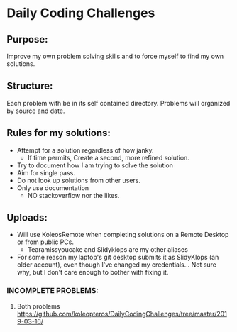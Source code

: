 # Daily Coding Challenges

## Purpose:
Improve my own problem solving skills and to force myself to find my own solutions.

## Structure:
Each problem with be in its self contained directory.
Problems will organized by source and date.

## Rules for my solutions:
 - Attempt for a solution regardless of how janky.
   - If time permits, Create a second, more refined solution.
 - Try to document how I am trying to solve the solution
 - Aim for single pass.
 - Do not look up solutions from other users.
 - Only use documentation
   - NO stackoverflow nor the likes.

## Uploads:
 - Will use KoleosRemote when completing solutions on a Remote Desktop or from public PCs.
   - Tearamissyoucake and Slidyklops are my other aliases
 - For some reason my laptop's git desktop submits it as SlidyKlops (an older account), even though I've changed my credentials... Not sure why, but I don't care enough to bother with fixing it.

### INCOMPLETE PROBLEMS:
1. Both problems https://github.com/koleopteros/DailyCodingChallenges/tree/master/2019-03-16/
